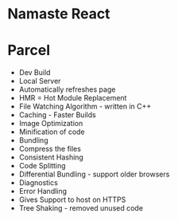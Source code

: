 # Namaste React

# Parcel
- Dev Build
- Local Server
- Automatically refreshes page
- HMR = Hot Module Replacement
- File Watching Algorithm - written in C++
- Caching - Faster Builds
- Image Optimization
- Minification of code
- Bundling
- Compress the files
- Consistent Hashing
- Code Splitting
- Differential Bundling - support older browsers
- Diagnostics
- Error Handling
- Gives Support to host on HTTPS
- Tree Shaking - removed unused code 

